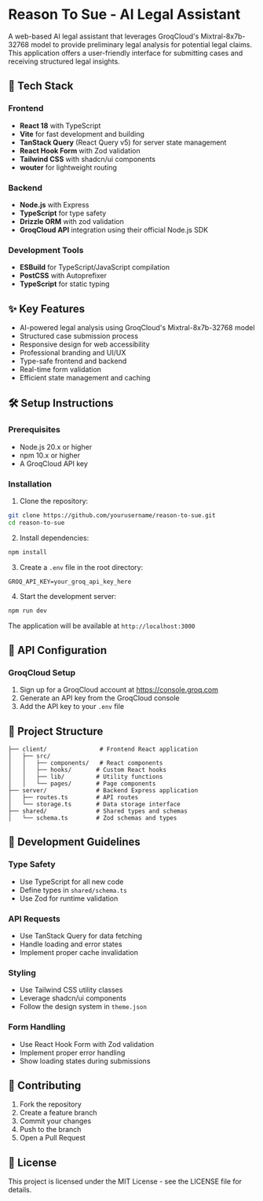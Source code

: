 # Reason To Sue - AI Legal Assistant

A web-based AI legal assistant that leverages GroqCloud's Mixtral-8x7b-32768 model to provide preliminary legal analysis for potential legal claims. This application offers a user-friendly interface for submitting cases and receiving structured legal insights.

## 🚀 Tech Stack

### Frontend
- **React 18** with TypeScript
- **Vite** for fast development and building
- **TanStack Query** (React Query v5) for server state management
- **React Hook Form** with Zod validation
- **Tailwind CSS** with shadcn/ui components
- **wouter** for lightweight routing

### Backend
- **Node.js** with Express
- **TypeScript** for type safety
- **Drizzle ORM** with zod validation
- **GroqCloud API** integration using their official Node.js SDK

### Development Tools
- **ESBuild** for TypeScript/JavaScript compilation
- **PostCSS** with Autoprefixer
- **TypeScript** for static typing

## ✨ Key Features
- AI-powered legal analysis using GroqCloud's Mixtral-8x7b-32768 model
- Structured case submission process
- Responsive design for web accessibility
- Professional branding and UI/UX
- Type-safe frontend and backend
- Real-time form validation
- Efficient state management and caching

## 🛠 Setup Instructions

### Prerequisites
- Node.js 20.x or higher
- npm 10.x or higher
- A GroqCloud API key

### Installation

1. Clone the repository:
```bash
git clone https://github.com/yourusername/reason-to-sue.git
cd reason-to-sue
```

2. Install dependencies:
```bash
npm install
```

3. Create a `.env` file in the root directory:
```env
GROQ_API_KEY=your_groq_api_key_here
```

4. Start the development server:
```bash
npm run dev
```

The application will be available at `http://localhost:3000`

## 🔑 API Configuration

### GroqCloud Setup
1. Sign up for a GroqCloud account at https://console.groq.com
2. Generate an API key from the GroqCloud console
3. Add the API key to your `.env` file

## 📁 Project Structure
```
├── client/               # Frontend React application
│   ├── src/
│   │   ├── components/   # React components
│   │   ├── hooks/       # Custom React hooks
│   │   ├── lib/         # Utility functions
│   │   └── pages/       # Page components
├── server/              # Backend Express application
│   ├── routes.ts        # API routes
│   └── storage.ts       # Data storage interface
├── shared/              # Shared types and schemas
│   └── schema.ts        # Zod schemas and types
```

## 🧪 Development Guidelines

### Type Safety
- Use TypeScript for all new code
- Define types in `shared/schema.ts`
- Use Zod for runtime validation

### API Requests
- Use TanStack Query for data fetching
- Handle loading and error states
- Implement proper cache invalidation

### Styling
- Use Tailwind CSS utility classes
- Leverage shadcn/ui components
- Follow the design system in `theme.json`

### Form Handling
- Use React Hook Form with Zod validation
- Implement proper error handling
- Show loading states during submissions

## 📝 Contributing
1. Fork the repository
2. Create a feature branch
3. Commit your changes
4. Push to the branch
5. Open a Pull Request

## 📄 License
This project is licensed under the MIT License - see the LICENSE file for details.
